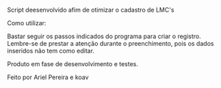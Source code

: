 Script deesenvolvido afim de otimizar o cadastro de LMC's

Como utilizar:

Bastar seguir os passos indicados do programa para criar o registro.
Lembre-se de prestar a atenção durante o preenchimento, pois os dados inseridos não tem como editar.

Produto em fase de desenvolvimento e testes.

Feito por Ariel Pereira e koav


